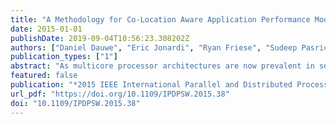 ```yaml
---
title: "A Methodology for Co-Location Aware Application Performance Modeling in Multicore Computing"
date: 2015-01-01
publishDate: 2019-09-04T10:56:23.308202Z
authors: ["Daniel Dauwe", "Eric Jonardi", "Ryan Friese", "Sudeep Pasricha", "Anthony A. Maciejewski", "David A. Bader", "Howard Jay Siegel"]
publication_types: ["1"]
abstract: "As multicore processor architectures are now prevalent in server nodes of parallel and distributed computing systems, it has become important to characterize the performance of applications run on these architectures. This study investigates the performance degradation an application experiences from memory interference due to other applications colocated on cores of the same multicore processor. We propose a methodology for designing models that are capable of utilizing varying amounts of information relating to an application and its co-located applications to predict the application's execution time performance degradation due to co-location. We evaluate the models sing several application co-location scenarios based on real world test data from two scientific benchmark suites on two server class Intel Xeon multicore processors."
featured: false
publication: "*2015 IEEE International Parallel and Distributed Processing Symposium Workshop, IPDPS 2015, Hyderabad, India, May 25-29, 2015*"
url_pdf: "https://doi.org/10.1109/IPDPSW.2015.38"
doi: "10.1109/IPDPSW.2015.38"
---
```


